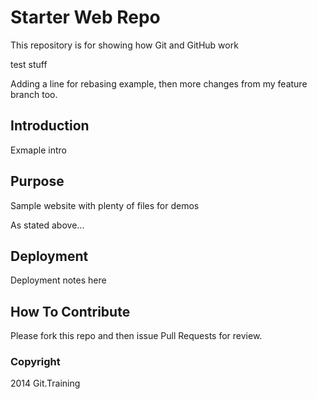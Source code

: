 # Starter Web Repo

This repository is for showing how Git and GitHub work

test stuff

Adding a line for rebasing example, then more changes from my feature branch too. 

## Introduction

Exmaple intro

## Purpose

Sample website with plenty of files for demos


As stated above...


## Deployment

Deployment notes here

## How To Contribute

Please fork this repo and then issue Pull Requests for review.

### Copyright

2014 Git.Training